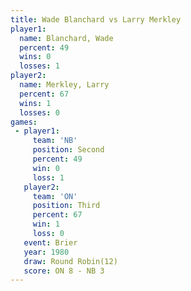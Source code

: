 ```yaml
---
title: Wade Blanchard vs Larry Merkley
player1:               
  name: Blanchard, Wade
  percent: 49          
  wins: 0              
  losses: 1            
player2:               
  name: Merkley, Larry 
  percent: 67          
  wins: 1              
  losses: 0            
games:
 - player1:          
     team: 'NB'      
     position: Second
     percent: 49     
     win: 0          
     loss: 1         
   player2:         
     team: 'ON'     
     position: Third
     percent: 67    
     win: 1         
     loss: 0        
   event: Brier         
   year: 1980           
   draw: Round Robin(12)
   score: ON 8 - NB 3   
---
```

